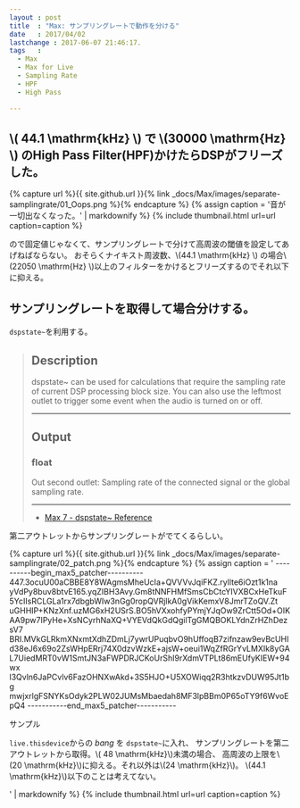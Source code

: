 ```yaml
---
layout : post
title  : "Max: サンプリングレートで動作を分ける"
date   : 2017/04/02
lastchange : 2017-06-07 21:46:17.
tags   :
  - Max
  - Max for Live
  - Sampling Rate
  - HPF
  - High Pass

---
```


## \\( 44.1 \mathrm{kHz} \\) で \\(30000 \mathrm{Hz} \\) のHigh Pass Filter(HPF)かけたらDSPがフリーズした。

{% capture url %}{{ site.github.url }}{% link _docs/Max/images/separate-samplingrate/01_Oops.png %}{% endcapture %}
{% assign caption = '音が一切出なくなった。' | markdownify %}
{% include thumbnail.html url=url caption=caption %}

ので固定値じゃなくて、サンプリングレートで分けて高周波の閾値を設定してあげねばならない。
おそらくナイキスト周波数、\\(44.1 \mathrm{kHz} \\) の場合\\(22050 \mathrm{Hz} \\)以上のフィルターをかけるとフリーズするのでそれ以下に抑える。


## サンプリングレートを取得して場合分けする。

`dspstate~`を利用する。

> ## Description
> 
> dspstate~ can be used for calculations 
> that require the sampling rate of current DSP processing block size.
> You can also use the leftmost outlet to trigger some event when the audio is turned on or off. 
> 
> ---
>
> ## Output
> 
> ### float
> 
> Out second outlet: Sampling rate of the connected signal or the global sampling rate.
> 
> ---
> 
> * [Max 7 - dspstate~ Reference](https://docs.cycling74.com/max7/maxobject/dspstate~)

第二アウトレットからサンプリングレートがでてくるらしい。

{% capture url %}{{ site.github.url }}{% link _docs/Max/images/separate-samplingrate/02_patch.png %}{% endcapture %}
{% assign caption = '
    ----------begin_max5_patcher----------
    447.3ocuU00aCBBE8Y8WAgmsMheUcIa+QVVVvJqiFKZ.ryllte6iOzt1k1na
    yVdPy8buv8btvE165.yqZIBH3Avy.Gm8tNNFHMfSmsCbCtcYIVXBCxHeTkuF
    5YcIIsRCLGLa1rx7dbgbWIw3nGg0ropQVRjlkA0gVikKemxV8JmrTZoQV.Zt
    uGHHIP+KNzXnf.uzMG6xH2USrS.BO5hVXxohfyPYmjYJqOw9ZrCtt5Od+OIK
    AA9pw7IPyHe+XsNCyrhNaXQ+VYEVdQkGdQgilTgGMQBOKLYdnZrHZhDezsV7
    BRI.MVkGLRkmXNxmtXdhZDmLj7ywrUPuqbvO9hUffoqB7zifnzaw9evBcUHI
    d38eJ6x69o2ZsWHpERrj74X0dzvWzkE+ajsW+oeui1WqZfRGrYvLMXIk8yGA
    L7UiedMRT0vW1SmtJN3aFWPDRJCKoUrShI9rXdmVTPLt86mEUfyKIEW+94wx
    l3Qvln6JaPCvlv6FazOHNXwAkd+3S5HJO+U5XOWiqq2R3htkzvDUW95Jt1bg
    mwjxrlgFSNYKsOdyk2PLW02JUMsMbaedah8MF3lpBBm0P65oTY9f6WvoEpQ4
    -----------end_max5_patcher-----------

サンプル

`live.thisdevice`からの *bang* を `dspstate~`に入れ、
サンプリングレートを第二アウトレットから取得。\\( 48 \mathrm{kHz}\\)未満の場合、
高周波の上限を\\(20 \mathrm{kHz}\\)に抑える。それ以外は\\(24 \mathrm{kHz}\\)。
\\(44.1 \mathrm{kHz}\\)以下のことは考えてない。

' | markdownify %}
{% include thumbnail.html url=url caption=caption %}



